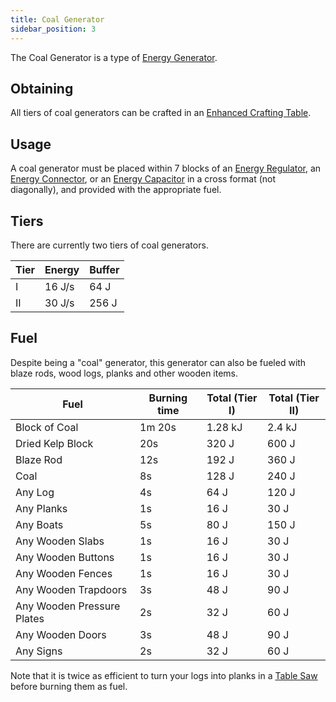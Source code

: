```yaml
---
title: Coal Generator
sidebar_position: 3
---
```


The Coal Generator is a type of [Energy Generator](Electric-Machines#energy-generation).

## Obtaining

All tiers of coal generators can be crafted in an [Enhanced Crafting Table](Enhanced-Crafting-Table).

## Usage

A coal generator must be placed within 7 blocks of an [Energy Regulator](Energy-Regulator), an [Energy Connector](Energy-Connector), or an [Energy Capacitor](Energy-Capacitors) in a cross format (not diagonally), and provided with the appropriate fuel.  

## Tiers

There are currently two tiers of coal generators.

| Tier | Energy | Buffer |
| ---- | ------ | ------ |
| I    | 16 J/s | 64 J   |
| II   | 30 J/s | 256 J  |

## Fuel

Despite being a "coal" generator, this generator can also be fueled with blaze rods, wood logs, planks and other wooden items.

| Fuel                       | Burning time | Total (Tier I) | Total (Tier II) |
| -------------------------- | ------------ | -------------- | --------------- |
| Block of Coal              | 1m 20s       | 1.28 kJ        | 2.4 kJ          |
| Dried Kelp Block           | 20s          | 320 J          | 600 J           |
| Blaze Rod                  | 12s          | 192 J          | 360 J           |
| Coal                       | 8s           | 128 J          | 240 J           |
| Any Log                    | 4s           | 64 J           | 120 J           |
| Any Planks                 | 1s           | 16 J           | 30 J            |
| Any Boats                  | 5s           | 80 J           | 150 J           |
| Any Wooden Slabs           | 1s           | 16 J           | 30 J            |
| Any Wooden Buttons         | 1s           | 16 J           | 30 J            |
| Any Wooden Fences          | 1s           | 16 J           | 30 J            |
| Any Wooden Trapdoors       | 3s           | 48 J           | 90 J            |
| Any Wooden Pressure Plates | 2s           | 32 J           | 60 J            |
| Any Wooden Doors           | 3s           | 48 J           | 90 J            |
| Any Signs                  | 2s           | 32 J           | 60 J            |

Note that it is twice as efficient to turn your logs into planks in a [Table Saw](Table-Saw) before burning them as fuel.
